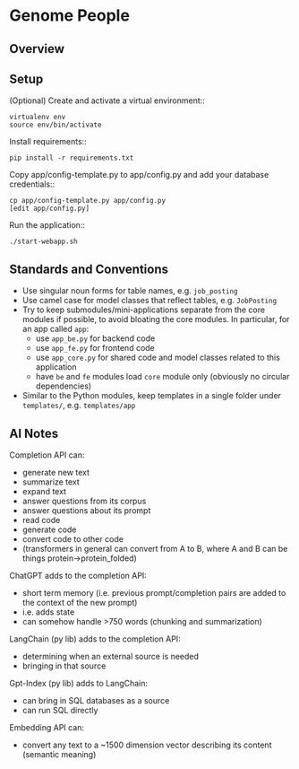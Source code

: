 # Genome People



## Overview


## Setup

(Optional) Create and activate a virtual environment::

    virtualenv env
    source env/bin/activate

Install requirements::

    pip install -r requirements.txt

Copy app/config-template.py to app/config.py and add your database credentials::

    cp app/config-template.py app/config.py
    [edit app/config.py]

Run the application::

    ./start-webapp.sh

## Standards and Conventions

- Use singular noun forms for table names, e.g. `job_posting`
- Use camel case for model classes that reflect tables, e.g. `JobPosting`
- Try to keep submodules/mini-applications separate from the core modules if possible, to avoid bloating the core modules. In particular, for an app called `app`:
  - use `app_be.py` for backend code
  - use `app_fe.py` for frontend code
  - use `app_core.py` for shared code and model classes related to this application
  - have `be` and `fe` modules load `core` module only (obviously no circular dependencies)
- Similar to the Python modules, keep templates in a single folder under `templates/`, e.g. `templates/app`


## AI Notes

Completion API can:
- generate new text
- summarize text
- expand text
- answer questions from its corpus
- answer questions about its prompt
- read code
- generate code
- convert code to other code
- (transformers in general can convert from A to B, where A and  B can be things protein->protein_folded)

ChatGPT adds to the completion API:
- short term memory (i.e. previous prompt/completion pairs are added to the context of the new prompt)
- i.e. adds state
- can somehow handle >750 words (chunking and summarization)

LangChain (py lib) adds to the completion API:
- determining when an external source is needed
- bringing in that source

Gpt-Index (py lib) adds to LangChain:
- can bring in SQL databases as a source
- can run SQL directly

Embedding API can:
- convert any text to a ~1500 dimension vector describing its content (semantic meaning)


